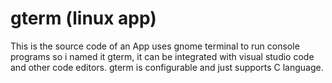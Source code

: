 # gterm (linux app)
This is the source code of an App uses gnome terminal to run console programs so i named it gterm, it can be integrated with visual studio code and other code editors.
gterm is configurable and just supports C language.

